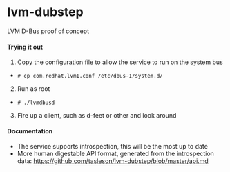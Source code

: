 lvm-dubstep
===========

LVM D-Bus proof of concept


#### Trying it out
1. Copy the configuration file to allow the service to run on the system bus
  * `# cp com.redhat.lvm1.conf /etc/dbus-1/system.d/`
2. Run as root
  * `# ./lvmdbusd`
3. Fire up a client, such as d-feet or other and look around

#### Documentation
* The service supports introspection, this will be the most up to date
* More human digestable API format, generated from the introspection data: https://github.com/tasleson/lvm-dubstep/blob/master/api.md
